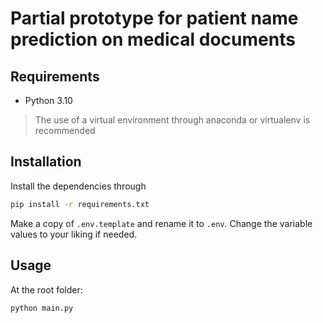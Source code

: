 # Partial prototype for patient name prediction on medical documents

## Requirements

- Python 3.10

> The use of a virtual environment through anaconda or virtualenv is recommended

## Installation

Install the dependencies through

```sh
pip install -r requirements.txt
```

Make a copy of `.env.template` and rename it to `.env`. Change the variable values to your liking if needed.

## Usage

At the root folder:

```sh
python main.py
```